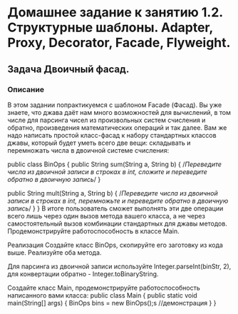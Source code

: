  # Домашнее задание к занятию 1.2. Структурные шаблоны. Adapter, Proxy, Decorator, Facade, Flyweight.
  ## Задача Двоичный фасад.

  ### Описание
В этом задании попрактикуемся с шаблоном Facade (Фасад). Вы уже знаете, что джава даёт нам много возможностей для вычислений,
  в том числе для парсинга чисел из произвольных систем счисления и обратно, произведения математических операций и так далее.
  Вам же надо написать простой класс-фасад к набору стандартных классов джавы, который будет уметь всего две вещи: складывать
  и перемножать числа в двоичной системе счисления:

public class BinOps {
  public String sum(String a, String b) {
    /*Переведите числа из двоичной записи в
      строках в int, сложите и переведите
      обратно в двоичную запись*/
  }

  public String mult(String a, String b) {
    /*Переведите числа из двоичной записи в
      строках в int, перемножьте и переведите
      обратно в двоичную запись*/
  }
}
В итоге пользователь сможет выполнять эти две операции всего лишь через один вызов метода вашего класса, а не через
  самостоятельный вызов комбинации стандартных для джавы методов. Продемонстрируйте работоспособность в классе Main.

Реализация
Создайте класс BinOps, скопируйте его заготовку из кода выше.
Реализуйте оба метода.

Для парсинга из двоичной записи используйте Integer.parseInt(binStr, 2),
для конвертации обратно - Integer.toBinaryString.

Создайте класс Main, продемонстрируйте работоспособность написанного вами класса:
public class Main {
  public static void main(String[] args) {
    BinOps bins = new BinOps();s
    //демонстрация
  }
}
